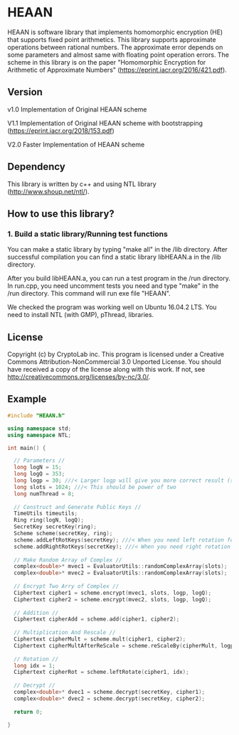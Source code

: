 # HEAAN
HEAAN is software library that implements homomorphic encryption (HE) that supports fixed point arithmetics.
This library supports approximate operations between rational numbers.
The approximate error depends on some parameters and almost same with floating point operation errors.
The scheme in this library is on the paper "Homomorphic Encryption for Arithmetic of Approximate Numbers" (https://eprint.iacr.org/2016/421.pdf).

## Version
v1.0 Implementation of Original HEAAN scheme

V1.1 Implementation of Original HEAAN scheme with bootstrapping (https://eprint.iacr.org/2018/153.pdf)

V2.0 Faster Implementation of HEAAN scheme

## Dependency
This library is written by c++ and using NTL library (http://www.shoup.net/ntl/).

## How to use this library?
### 1. Build a static library/Running test functions
You can make a static library by typing "make all" in the /lib directory. After successful compilation you can find a static library libHEAAN.a in the /lib directory.

After you build libHEAAN.a, you can run a test program in the /run directory. In run.cpp, you need uncomment tests you need and type "make" in the /run directory. This command will run exe file "HEAAN".

We checked the program was working well on Ubuntu 16.04.2 LTS. You need to install NTL (with GMP), pThread, libraries.

## License
Copyright (c) by CryptoLab inc.
This program is licensed under a
Creative Commons Attribution-NonCommercial 3.0 Unported License.
You should have received a copy of the license along with this
work.  If not, see <http://creativecommons.org/licenses/by-nc/3.0/>.

## Example
```c++
#include "HEAAN.h"

using namespace std;
using namespace NTL;

int main() {

  // Parameters //
  long logN = 15;
  long logQ = 353;
  long logp = 30; ///< Larger logp will give you more correct result (smaller computation noise)
  long slots = 1024; ///< This should be power of two
  long numThread = 8;
	
  // Construct and Generate Public Keys //
  TimeUtils timeutils;
  Ring ring(logN, logQ);
  SecretKey secretKey(ring);
  Scheme scheme(secretKey, ring);
  scheme.addLeftRotKeys(secretKey); ///< When you need left rotation for the vectorized message
  scheme.addRightRotKeys(secretKey); ///< When you need right rotation for the vectorized message
  
  // Make Random Array of Complex //
  complex<double>* mvec1 = EvaluatorUtils::randomComplexArray(slots);
  complex<double>* mvec2 = EvaluatorUtils::randomComplexArray(slots);
  
  // Encrypt Two Arry of Complex //
  Ciphertext cipher1 = scheme.encrypt(mvec1, slots, logp, logQ);
  Ciphertext cipher2 = scheme.encrypt(mvec2, slots, logp, logQ);
  
  // Addition //
  Ciphertext cipherAdd = scheme.add(cipher1, cipher2);
  
  // Multiplication And Rescale //
  Ciphertext cipherMult = scheme.mult(cipher1, cipher2);
  Ciphertext cipherMultAfterReScale = scheme.reScaleBy(cipherMult, logp);
  
  // Rotation //
  long idx = 1;
  Ciphertext cipherRot = scheme.leftRotate(cipher1, idx);
  
  // Decrypt //
  complex<double>* dvec1 = scheme.decrypt(secretKey, cipher1);
  complex<double>* dvec2 = scheme.decrypt(secretKey, cipher2);
  
  return 0;

}
  
```
